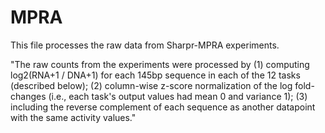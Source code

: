 # MPRA

This file processes the raw data from Sharpr-MPRA experiments.

"The raw counts from the experiments were processed by (1) computing log2(RNA+1 / DNA+1) for each 145bp sequence in each of the 12 tasks (described below); (2) column-wise z-score normalization of the log fold-changes (i.e., each task's output values had mean 0 and variance 1); (3) including the reverse complement of each sequence as another datapoint with the same activity values."
